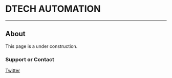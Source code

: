 # DTECH AUTOMATION
---

## About

This page is a under construction. 

### Support or Contact

[Twitter](https://www.twitter.com/dawesinho)
